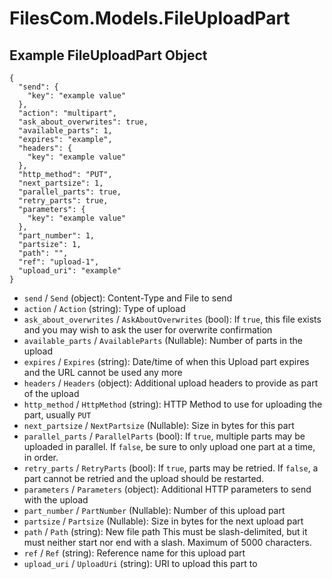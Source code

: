 # FilesCom.Models.FileUploadPart

## Example FileUploadPart Object

```
{
  "send": {
    "key": "example value"
  },
  "action": "multipart",
  "ask_about_overwrites": true,
  "available_parts": 1,
  "expires": "example",
  "headers": {
    "key": "example value"
  },
  "http_method": "PUT",
  "next_partsize": 1,
  "parallel_parts": true,
  "retry_parts": true,
  "parameters": {
    "key": "example value"
  },
  "part_number": 1,
  "partsize": 1,
  "path": "",
  "ref": "upload-1",
  "upload_uri": "example"
}
```

* `send` / `Send`  (object): Content-Type and File to send
* `action` / `Action`  (string): Type of upload
* `ask_about_overwrites` / `AskAboutOverwrites`  (bool): If `true`, this file exists and you may wish to ask the user for overwrite confirmation
* `available_parts` / `AvailableParts`  (Nullable<Int64>): Number of parts in the upload
* `expires` / `Expires`  (string): Date/time of when this Upload part expires and the URL cannot be used any more
* `headers` / `Headers`  (object): Additional upload headers to provide as part of the upload
* `http_method` / `HttpMethod`  (string): HTTP Method to use for uploading the part, usually `PUT`
* `next_partsize` / `NextPartsize`  (Nullable<Int64>): Size in bytes for this part
* `parallel_parts` / `ParallelParts`  (bool): If `true`, multiple parts may be uploaded in parallel.  If `false`, be sure to only upload one part at a time, in order.
* `retry_parts` / `RetryParts`  (bool): If `true`, parts may be retried. If `false`, a part cannot be retried and the upload should be restarted.
* `parameters` / `Parameters`  (object): Additional HTTP parameters to send with the upload
* `part_number` / `PartNumber`  (Nullable<Int64>): Number of this upload part
* `partsize` / `Partsize`  (Nullable<Int64>): Size in bytes for the next upload part
* `path` / `Path`  (string): New file path This must be slash-delimited, but it must neither start nor end with a slash. Maximum of 5000 characters.
* `ref` / `Ref`  (string): Reference name for this upload part
* `upload_uri` / `UploadUri`  (string): URI to upload this part to
